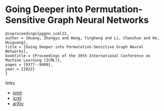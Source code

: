 # Going Deeper into Permutation-Sensitive Graph Neural Networks

```
@inproceedings{pggnn_icml22,
author = {Huang, Zhongyu and Wang, Yingheng and Li, Chaozhuo and He, Huiguang},
title = {Going Deeper into Permutation-Sensitive Graph Neural Networks},
booktitle = {Proceedings of the 39th International Conference on Machine Learning (ICML)},
pages = {9377--9409},
year = {2022}
}
```

links
 - [pmlr](https://proceedings.mlr.press/v162/huang22l.html)
- [icml](https://icml.cc/Conferences/2022/Schedule?showEvent=16660)
- [arXiv](https://arxiv.org/abs/2205.14368)
